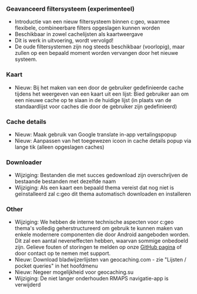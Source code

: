 ### Geavanceerd filtersysteem (experimenteel)
- Introductie van een nieuw filtersysteem binnen c:geo, waarmee flexibele, combineerbare filters opgeslagen kunnen worden
- Beschikbaar in zowel cachelijsten als kaartweergave
- Dit is werk in uitvoering, wordt vervolgd!
- De oude filtersystemen zijn nog steeds beschikbaar (voorlopig), maar zullen op een bepaald moment worden vervangen door het nieuwe systeem.

### Kaart
- Nieuw: Bij het maken van een door de gebruiker gedefinieerde cache tijdens het weergeven van een kaart uit een lijst: Bied gebruiker aan om een nieuwe cache op te slaan in de huidige lijst (in plaats van de standaardlijst voor caches die door de gebruiker zijn gedefinieerd)

### Cache details
- Nieuw: Maak gebruik van Google translate in-app vertalingspopup
- Nieuw: Aanpassen van het toegewezen icoon in cache details popup via lange tik (alleen opgeslagen caches)

### Downloader
- Wijziging: Bestanden die met succes gedownload zijn overschrijven de bestaande bestanden met dezelfde naam
- Wijziging: Als een kaart een bepaald thema vereist dat nog niet is geïnstalleerd zal c:geo dit thema automatisch downloaden en installeren

### Other
- Wijziging: We hebben de interne technische aspecten voor c:geo thema's volledig geherstructureerd om gebruik te kunnen maken van enkele modernere componenten die door Android aangeboden worden. Dit zal een aantal neveneffecten hebben, waarvan sommige onbedoeld zijn. Gelieve fouten of storingen te melden op onze [GitHub pagina](https://www.github.com/cgeo/cgeo/issues) of door contact op te nemen met support.
- Nieuw: Download bladwijzerlijsten van geocaching.com - zie "Lijsten / pocket queries" in het hoofdmenu
- Nieuw: Negeer mogelijkheid voor geocaching.su
- Wijziging: De niet langer onderhouden RMAPS navigatie-app is verwijderd
